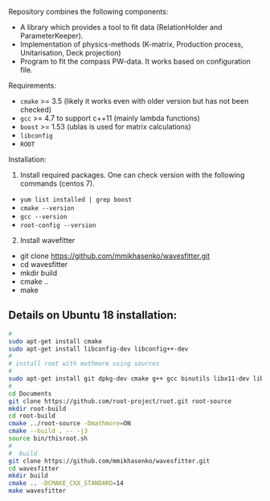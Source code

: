 Repository combines the following components:
  - A library which provides a tool to fit data (RelationHolder and ParameterKeeper).
  - Implementation of physics-methods (K-matrix, Production process, Unitarisation, Deck projection)
  - Program to fit the compass PW-data. It works based on configuration file.

Requirements:
  - `cmake` >= 3.5 (likely it works even with older version but has not been checked)
  - `gcc` >= 4.7 to support c++11 (mainly lambda functions)
  - `boost` >= 1.53 (ublas is used for matrix calculations)
  - `libconfig` 
  - `ROOT`

Installation:

1. Install required packages. 
One can check version with the following commands (centos 7).
  * `yum list installed | grep boost`
  * `cmake --version`
  * `gcc --version`
  * `root-config --version`


2. Install wavefitter
  * git clone https://github.com/mmikhasenko/wavesfitter.git
  * cd wavesfitter
  * mkdir build
  * cmake ..
  * make


## Details on Ubuntu 18 installation:
```bash
# 
sudo apt-get install cmake
sudo apt-get install libconfig-dev libconfig++-dev
# 
# install root with mathmore using sources
# 
sudo apt-get install git dpkg-dev cmake g++ gcc binutils libx11-dev libxpm-dev libxft-dev libxext-dev # root dependencies
# 
cd Documents 
git clone https://github.com/root-project/root.git root-source
mkdir root-build
cd root-build
cmake ../root-source -Dmathmore=ON
cmake --build . -- -j3
source bin/thisroot.sh
# 
#  build
git clone https://github.com/mmikhasenko/wavesfitter.git
cd wavesfitter
mkdir build
cmake .. -DCMAKE_CXX_STANDARD=14 
make wavesfitter
```